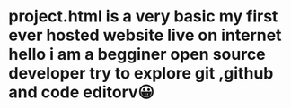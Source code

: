 # project.html is a very basic my first ever hosted website live on internet hello i am a begginer  open source developer try to explore git ,github and code editorv😀
